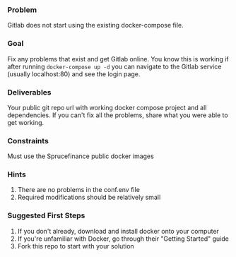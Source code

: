 ### Problem
Gitlab does not start using the existing docker-compose file. 

### Goal
Fix any problems that exist and get Gitlab online. You know this is working if after running `docker-compose up -d` you can navigate to the Gitlab service (usually localhost:80) and see the login page. 

### Deliverables
Your public git repo url with working docker compose project and all dependencies. If you can't fix all the problems, share what you were able to get working. 

### Constraints
Must use the Sprucefinance public docker images 

### Hints
1. There are no problems in the conf.env file
2. Required modifications should be relatively small

### Suggested First Steps
1. If you don't already, download and install docker onto your computer
2. If you're unfamiliar with Docker, go through their "Getting Started" guide
3. Fork this repo to start with your solution
